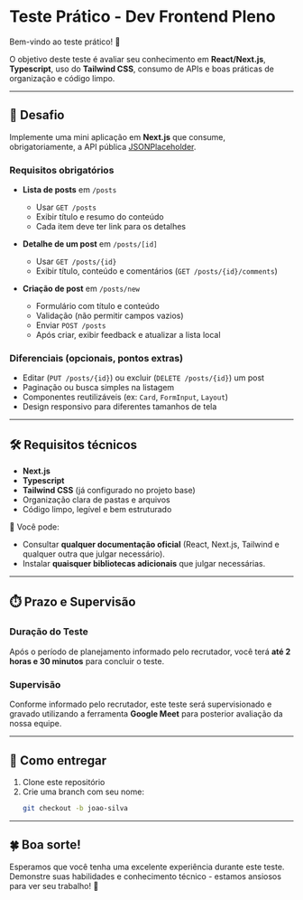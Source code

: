 # Teste Prático - Dev Frontend Pleno

Bem-vindo ao teste prático! 🚀

O objetivo deste teste é avaliar seu conhecimento em **React/Next.js**, **Typescript**, uso do **Tailwind CSS**, consumo de APIs e boas práticas de organização e código limpo.

---

## 📝 Desafio

Implemente uma mini aplicação em **Next.js** que consume, obrigatoriamente, a API pública [JSONPlaceholder](https://jsonplaceholder.typicode.com).

### Requisitos obrigatórios

- **Lista de posts** em `/posts`

  - Usar `GET /posts`
  - Exibir título e resumo do conteúdo
  - Cada item deve ter link para os detalhes

- **Detalhe de um post** em `/posts/[id]`

  - Usar `GET /posts/{id}`
  - Exibir título, conteúdo e comentários (`GET /posts/{id}/comments`)

- **Criação de post** em `/posts/new`
  - Formulário com título e conteúdo
  - Validação (não permitir campos vazios)
  - Enviar `POST /posts`
  - Após criar, exibir feedback e atualizar a lista local

### Diferenciais (opcionais, pontos extras)

- Editar (`PUT /posts/{id}`) ou excluir (`DELETE /posts/{id}`) um post
- Paginação ou busca simples na listagem
- Componentes reutilizáveis (ex: `Card`, `FormInput`, `Layout`)
- Design responsivo para diferentes tamanhos de tela

---

## 🛠️ Requisitos técnicos

- **Next.js**
- **Typescript**
- **Tailwind CSS** (já configurado no projeto base)
- Organização clara de pastas e arquivos
- Código limpo, legível e bem estruturado

📌 Você pode:

- Consultar **qualquer documentação oficial** (React, Next.js, Tailwind e qualquer outra que julgar necessário).
- Instalar **quaisquer bibliotecas adicionais** que julgar necessárias.

---

## ⏱️ Prazo e Supervisão

### Duração do Teste

Após o período de planejamento informado pelo recrutador, você terá **até 2 horas e 30 minutos** para concluir o teste.

### Supervisão

Conforme informado pelo recrutador, este teste será supervisionado e gravado utilizando a ferramenta **Google Meet** para posterior avaliação da nossa equipe.

---

## 🚀 Como entregar

1. Clone este repositório
2. Crie uma branch com seu nome:
   ```bash
   git checkout -b joao-silva
   ```

---

## 🍀 Boa sorte!

Esperamos que você tenha uma excelente experiência durante este teste. Demonstre suas habilidades e conhecimento técnico - estamos ansiosos para ver seu trabalho! 🚀
